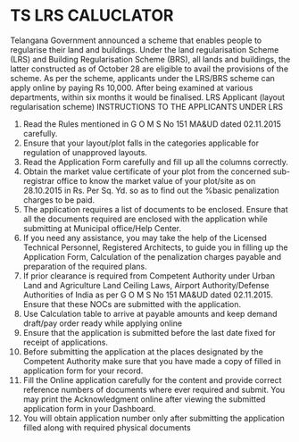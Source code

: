 # TS LRS CALUCLATOR
Telangana Government announced a scheme that enables people to regularise their land and buildings. Under the land regularisation Scheme (LRS) and Building Regularisation Scheme (BRS), all lands and buildings, the latter constructed as of October 28 are eligible to avail the provisions of the scheme. As per the scheme, applicants under the LRS/BRS scheme can apply online by paying Rs 10,000. After being examined at various departments, within six months it would be finalised.
LRS Applicant (layout regularisation scheme)
INSTRUCTIONS TO THE APPLICANTS UNDER LRS
1. Read the Rules mentioned in G O M S No 151 MA&UD dated 02.11.2015 carefully.
2. Ensure that your layout/plot falls in the categories applicable for regulation of unapproved layouts.
3. Read the Application Form carefully and fill up all the columns correctly.
4. Obtain the market value certificate of your plot from the concerned sub-registrar office to know the market value of your plot/site as on 28.10.2015 in Rs. Per Sq. Yd. so as to find out the %basic penalization charges to be paid.
5. The application requires a list of documents to be enclosed. Ensure that all the documents required are enclosed with the application while submitting at Municipal office/Help Center.
6. If you need any assistance, you may take the help of the Licensed Technical Personnel, Registered Architects, to guide you in filling up the Application Form, Calculation of the penalization charges payable and preparation of the required plans.
7. If prior clearance is required from Competent Authority under Urban Land and Agriculture Land Ceiling Laws, Airport Authority/Defense Authorities of India as per G O M S No 151 MA&UD dated 02.11.2015. Ensure that these NOCs are submitted with the application.
8. Use Calculation table to arrive at payable amounts and keep demand draft/pay order ready while applying online
9. Ensure that the application is submitted before the last date fixed for receipt of applications.
10. Before submitting the application at the places designated by the Competent Authority make sure that you have made a copy of filled in application form for your record.
11. Fill the Online application carefully for the content and provide correct reference numbers of documents where ever required and submit. You may print the Acknowledgment online after viewing the submitted application form in your Dashboard.
12. You will obtain application number only after submitting the application filled along with required physical documents
